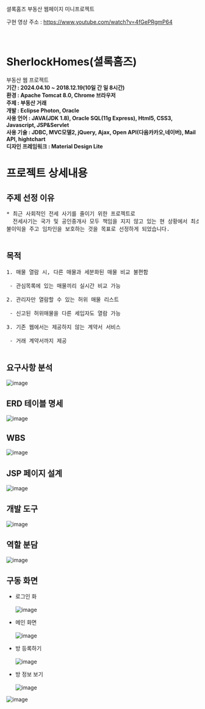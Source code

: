 셜록홈즈 부동산 웹페이지 미니프로젝트<br>

구현 영상 주소 : https://www.youtube.com/watch?v=4fGePRgmP64 <br><br><br>

# SherlockHomes(셜록홈즈)
부동산 웹 프로젝트<br>
<b>기간 : 2024.04.10 ~ 2018.12.19(10일 간 일 8시간)</b><br>
<b>환경 : Apache Tomcat 8.0, Chrome 브라우저</b><br>
<b>주제 : 부동산 거래 </b><br>
<b>개발 : Eclipse Photon, Oracle</b><br>
<b>사용 언어 : JAVA(JDK 1.8), Oracle SQL(11g Express), Html5, CSS3, Javascript, JSP&Servlet</b><br>
<b>사용 기술 : JDBC, MVC모델2, jQuery, Ajax, Open API(다음카카오,네이버), Mail API, hightchart</b><br>
<b>디자인 프레임워크 : Material Design Lite</b><br>

# 프로젝트 상세내용
## 주제 선정 이유
<pre>
* 최근 사회적인 전세 사기를 줄이기 위한 프로젝트로
  전세사기는 국가 및 공인중개사 모두 책임을 지지 않고 있는 현 상황에서 최소한이라도 전세 사기를 조장하는 부동산 업자들ㅇ게
불이익을 주고 임차인을 보호하는 것을 목표로 선정하게 되었습니다.<br>
</pre>

## 목적
<pre>
1. 매물 열람 시, 다른 매물과 세분화된 매물 비교 불편함<br>
 - 관심목록에 있는 매물끼리 실시간 비교 가능<br>
2. 관리자만 열람할 수 있는 허위 매물 리스트<br>
 - 신고된 허위매물을 다른 세입자도 열람 가능<br>
3. 기존 웹에서는 제공하지 않는 계약서 서비스<br>
 - 거래 계약서까지 제공<br>
</pre>

## 요구사항 분석

![image](https://github.com/homesminiproject/SherlockHomes/assets/78581994/32c499fa-443d-49e8-9778-12e9309ae1ab)

## ERD 테이블 명세
![image](https://github.com/homesminiproject/SherlockHomes/assets/78581994/e8ba4ff8-4c78-4698-a0f8-1df154a9f213)

## WBS
![image](https://github.com/homesminiproject/SherlockHomes/assets/78581994/ec1fc94c-4d80-4ac1-8da0-a98ed83b1b40)

## JSP 페이지 설계
![image](https://github.com/homesminiproject/SherlockHomes/assets/78581994/a216c1c8-7227-4d0b-baa9-14cc1b532ab6)

## 개발 도구
![image](https://github.com/homesminiproject/SherlockHomes/assets/78581994/5e773768-32d1-43e9-a404-81cd0a6b8b13)


## 역할 분담
![image](https://github.com/homesminiproject/SherlockHomes/assets/78581994/31dcbde0-b157-47d4-b5a9-05fac4b2b5ad)

## 구동 화면
* 로그인 화<br><br>
![image](https://github.com/homesminiproject/SherlockHomes/assets/78581994/d0ab40b4-80b9-419c-b1c9-1f77423d7e3f)

* 메인 화면<br><br>
![image](https://github.com/homesminiproject/SherlockHomes/assets/78581994/725f7a6b-849d-4ca6-a097-fd0bb40ae6f5)


* 방 등록하기<br><br>
![image](https://github.com/homesminiproject/SherlockHomes/assets/78581994/61313272-aa2c-417e-85d6-f66a23452504)

* 방 정보 보기<br><br>
![image](https://github.com/homesminiproject/SherlockHomes/assets/78581994/9d4ed592-4616-4c2c-b53f-626126149db1)

![image](https://github.com/homesminiproject/SherlockHomes/assets/78581994/8b9cb614-baa4-4b92-ad1b-f4534d63b6f8)

